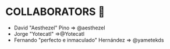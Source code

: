 # COLLABORATORS 🤝

- David "Aesthezel" Pino => @aesthezel
- Jorge "Yotecatl" =>@Yotecatl
- Fernando "perfecto e inmaculado" Hernández => @yametekds